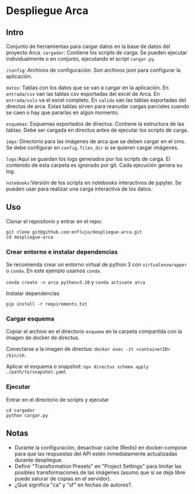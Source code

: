 # Despliegue Arca

## Intro

Conjunto de herramientas para cargar datos en la base de datos del proyecto Arca.
```cargador```: Contiene los scripts de carga.  Se pueden ejecutar individualmente o en conjunto, ejecutando el script ```cargar.py```.

```/config```: Archivos de configuración.  Son archivos json para configurar la aplicación.

```datos```: Tablas con los datos que se van a cargar en la aplicación.  En ```entrada/csv``` van las tablas csv exportadas del excel de Arca.  En ```entrada/xslx``` va el excel completo. En ```salida``` van las tablas exportadas del directus de arca. Estas tablas sirven para reanudar cargas parciales cuando se caen o hay que pararlas en algún momento.

```esquemas```: Esquemas exportados de directus. Contiene la estructura de las tablas.  Debe ser cargada en directus antes de ejecutar los scripts de carga.

```imgs```: Directorio para las imágenes de arca que se deben cargar en el cms.  Se debe configurar en ```config.files_dir``` si se quieren cargar imágenes.

```logs```:Aquí se guardan los logs generados por los scripts de carga.  El contenido de esta carpeta es ignorado por git.  Cada ejecución genera su log.

```notebooks```:Versión de los scripts en notebooks interactivos de jupyter.  Se pueden usar para realizar una carga interactiva de los datos.

## Uso

Clonar el repositorio y entrar en el repo:

```
git clone git@github.com:enflujo/despliegue-arca.git
cd despliegue-arca
``` 
### Crear entorno e instalar dependencias

Se recomienda crear un entorno virtual de python 3 con ```virtualenvwrapper``` o ```conda```.  En este ejemplo usamos ```conda```.

```conda create -n arca python=3.10```
y 
```conda activate arca```

Instalar dependencias

```pip install -r requirements.txt```
### Cargar esquema

Copiar el archivo en el directorio ```esquema``` en la carpeta compartida con la imagen de docker de directus.

Conectarse a la imagen de directus: ```docker exec -it <containerID> /bin/sh```.

Aplicar el esquema o snapshot: ```npx directus schema apply ./path/to/snapshot.yaml```

### Ejecutar

Entrar en el directorio de scripts y ejecutar

```
cd cargador
python cargar.py
```
## Notas

- Durante la configuración, desactivar cache (Redis) en docker-compose para que las respuestas del API estén inmediatamente actualizadas durante despliegue.
- Definir "Transformation Presets" en "Project Settings" para limitar las posibles transformaciones de las imágenes (asumo que si se deja libre puede saturar de copias en el servidor).
- ¿Qué significa "ca" y "sf" en fechas de autores?.
